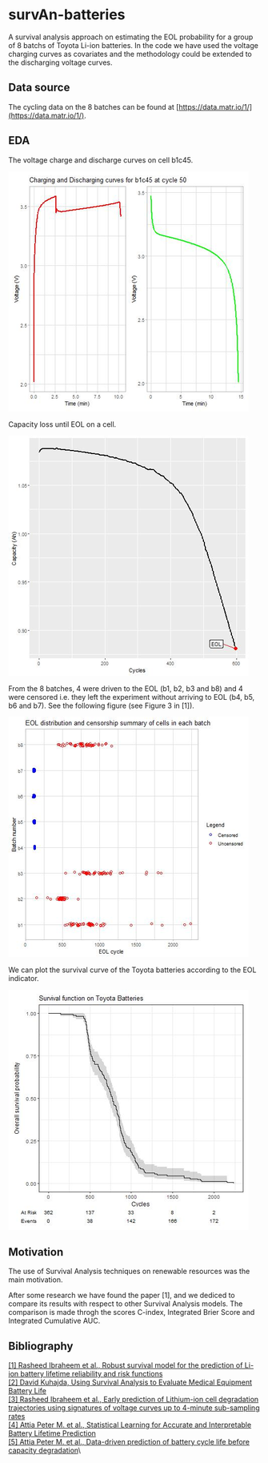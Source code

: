 # survAn-batteries
A survival analysis approach on estimating the EOL probability for a group of 8 batchs of Toyota Li-ion batteries. In the code we have used the voltage charging curves as covariates and the methodology could be extended to the discharging voltage curves. 

## Data source
The cycling data on the 8 batches can be found at [https://data.matr.io/1/](https://data.matr.io/1/).

## EDA
The voltage charge and discharge curves on cell b1c45.

![Voltage_ch_dch_curves](media/voltage_curves_on_cell-b1c45.jpeg)

Capacity loss until EOL on a cell.

![Capacity loss during cycle](media/capacity_loss_until_eol.jpeg)

From the 8 batches, 4 were driven to the EOL (b1, b2, b3 and b8) and 4 were censored i.e. they left the experiment without arriving to EOL (b4, b5, b6 and b7). See the following figure (see Figure 3 in [1]).

![EOL distribution and censorship summary of cells in each batch](media/eol_censorhip_per_batch.jpg)

We can plot the survival curve of the Toyota batteries according to the EOL indicator.

![Survival function on Toyota Batteries](media/survival_curve_on_all_batches.jpg)

## Motivation
The use of Survival Analysis techniques on renewable resources was the main motivation. 

After some research we have found the paper [1], and we dediced to compare its results with respect to other Survival Analysis models. The comparison is made throgh the scores C-index, Integrated Brier Score and Integrated Cumulative AUC.

## Bibliography

[[1] Rasheed Ibraheem et al., Robust survival model for the prediction of Li-ion battery lifetime reliability and risk functions](https://www.pure.ed.ac.uk/ws/portalfiles/portal/489475390/main.04-REVISION-V2-MARKED.pdf)\
[[2] David Kuhajda, Using Survival Analysis to Evaluate Medical Equipment Battery Life](https://www.sciencedirect.com/science/article/pii/S0306261923013387)\
[[3] Rasheed Ibraheem et al., Early prediction of Lithium-ion cell degradation trajectories using signatures of voltage curves up to 4-minute sub-sampling rates](https://www.sciencedirect.com/science/article/pii/S0306261923013387)\
[[4] Attia Peter M. et al., Statistical Learning for Accurate and Interpretable Battery Lifetime Prediction](https://arxiv.org/abs/2101.01885)\
[[5] Attia Peter M. et al., Data-driven prediction of battery cycle life before capacity degradation](https://www.nature.com/articles/s41560-019-0356-8)\
